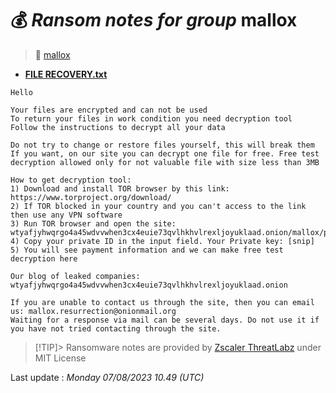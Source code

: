 # 💰 _Ransom notes for group_ mallox
> 🔗 [mallox](group/mallox)
* **[FILE RECOVERY.txt](https://ransomware.live/ransomware_notes/mallox/FILE%20RECOVERY.txt)**

```
Hello

Your files are encrypted and can not be used
To return your files in work condition you need decryption tool
Follow the instructions to decrypt all your data

Do not try to change or restore files yourself, this will break them
If you want, on our site you can decrypt one file for free. Free test decryption allowed only for not valuable file with size less than 3MB

How to get decryption tool:
1) Download and install TOR browser by this link: https://www.torproject.org/download/
2) If TOR blocked in your country and you can't access to the link then use any VPN software
3) Run TOR browser and open the site: wtyafjyhwqrgo4a45wdvvwhen3cx4euie73qvlhkhvlrexljoyuklaad.onion/mallox/privateSignin
4) Copy your private ID in the input field. Your Private key: [snip]
5) You will see payment information and we can make free test decryption here

Our blog of leaked companies:
wtyafjyhwqrgo4a45wdvvwhen3cx4euie73qvlhkhvlrexljoyuklaad.onion

If you are unable to contact us through the site, then you can email us: mallox.resurrection@onionmail.org
Waiting for a response via mail can be several days. Do not use it if you have not tried contacting through the site.  

```


> [!TIP]> Ransomware notes are provided by [Zscaler ThreatLabz](https://github.com/threatlabz/ransomware_notes) under MIT License
> 




Last update : _Monday 07/08/2023 10.49 (UTC)_

